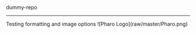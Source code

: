 <html>
<head>
</head>
<body>
dummy-repo
<hr>
Testing formatting and image options
![Pharo Logo](raw/master/Pharo.png)
</body>
</html>
